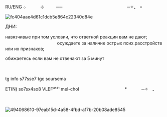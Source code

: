    RU/ENG     ܀     ㅤㅤㅤ       ⊹ㅤㅤㅤ──ㅤㅤㅤㅤㅤㅤㅤㅤㅤㅤㅤㅤㅤㅤㅤㅤ─✧₊ㅤ∘
   

![fc404aae4d61c1dcb5e864c22340d84e](https://github.com/user-attachments/assets/e54e9926-c4c1-4e20-affe-cf3e8d39d338)

ДНИ:
 
навязчивые при том условии, что ответной реакции вам не дают;
 ㅤㅤㅤㅤ ㅤ ㅤ ㅤ 
ㅤ
ㅤㅤㅤㅤㅤㅤ  осуждаете за наличие острых псих.расстройств или их признаков;
 
обижаетесь если вам не отвечают за 5 минут
 

ㅤ 
ㅤ 

tg info s77sse7     tgc soursema    

ET(N)  so7sx4so8 VLEF⁴¹²¹ mel-cholㅤㅤㅤㅤㅤㅤㅤㅤㅤㅤㅤ          *   ㅤㅤㅤ   ─✧ㅤ₊

ㅤ
ㅤ

![494068610-97eab15d-4a58-4fbd-a17b-20b08ade8545](https://github.com/user-attachments/assets/4ad49446-079b-49ef-9489-a63cf6babd50)



   































<!---
SemaSour/SemaSour is a ✨ special ✨ repository because its `README.md` (this file) appears on your GitHub profile.
You can click the Preview link to take a look at your changes.
--->
